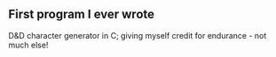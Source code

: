 <h2>
	First program I ever wrote
</h2>
<p>
	D&D character generator in C; giving myself credit for endurance - not much else!
</p>
